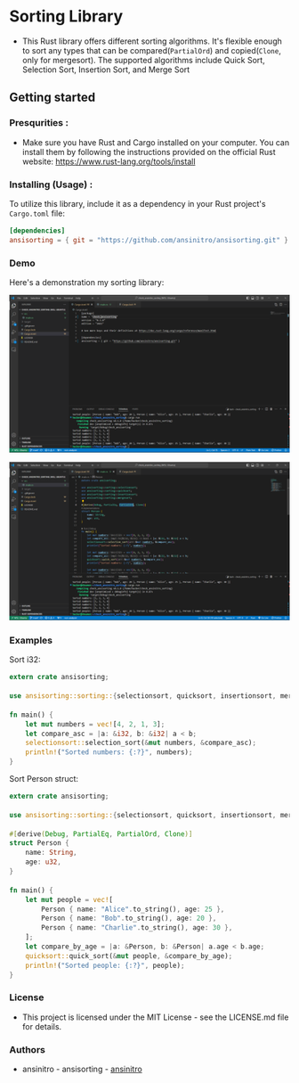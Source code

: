 # Sorting Library

- This Rust library offers different sorting algorithms. It's flexible enough to sort any types that can be compared(`PartialOrd`) and copied(`Clone`, only for mergesort). The supported algorithms include Quick Sort, Selection Sort, Insertion Sort, and Merge Sort

## Getting started

### Presqurities :
 - Make sure you have Rust and Cargo installed on your computer. You can install them by following the instructions provided on the official Rust website: https://www.rust-lang.org/tools/install

### Installing (Usage) :

To utilize this library, include it as a dependency in your Rust project's `Cargo.toml` file:

```toml
[dependencies]
ansisorting = { git = "https://github.com/ansinitro/ansisorting.git" }
```

### Demo

Here's a demonstration my sorting library:

![Cargo.toml file](./toml_example.png)

![Main Sorting](./main_example.png)

### Examples 
Sort i32:
```rust
extern crate ansisorting;

use ansisorting::sorting::{selectionsort, quicksort, insertionsort, mergesort};

fn main() {
    let mut numbers = vec![4, 2, 1, 3];
    let compare_asc = |a: &i32, b: &i32| a < b;
    selectionsort::selection_sort(&mut numbers, &compare_asc);
    println!("Sorted numbers: {:?}", numbers);
}
```

Sort Person struct:
```rust
extern crate ansisorting;

use ansisorting::sorting::{selectionsort, quicksort, insertionsort, mergesort};

#[derive(Debug, PartialEq, PartialOrd, Clone)]
struct Person {
    name: String,
    age: u32,
}

fn main() {
    let mut people = vec![
        Person { name: "Alice".to_string(), age: 25 },
        Person { name: "Bob".to_string(), age: 20 },
        Person { name: "Charlie".to_string(), age: 30 },
    ];
    let compare_by_age = |a: &Person, b: &Person| a.age < b.age;
    quicksort::quick_sort(&mut people, &compare_by_age);
    println!("Sorted people: {:?}", people);
}
```

### License 
- This project is licensed under the MIT License - see the LICENSE.md file for details.

### Authors 
- ansinitro - ansisorting - [ansinitro](https://github.com/ansinitro/)